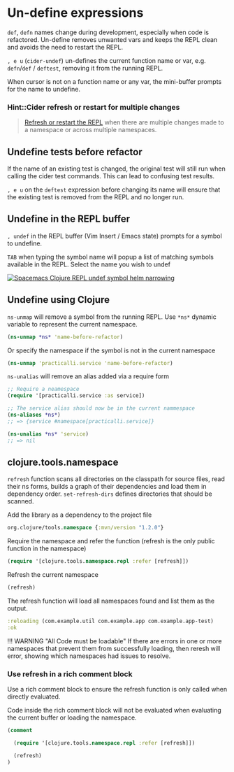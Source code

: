 # Un-define expressions

`def`, `defn` names change during development, especially when code is refactored.  Un-define removes unwanted vars and keeps the REPL clean and avoids the need to restart the REPL.

`, e u`  (`cider-undef`) un-defines the current function name or var, e.g. `defn`/`def` / `deftest`, removing it from the running REPL.

When cursor is not on a function name or any var, the mini-buffer prompts for the name to undefine.

### Hint::Cider refresh or restart for multiple changes
> [Refresh or restart the REPL](https://practical.li/spacemacs/clojure-repl/refresh-restart-repl.html) when there are multiple changes made to a namespace or across multiple namespaces.


## Undefine tests before refactor

If the name of an existing test is changed, the original test will still run when calling the cider test commands.  This can lead to confusing test results.

`, e u` on the `deftest` expression before changing its name will ensure that the existing test is removed from the REPL and no longer run.


## Undefine in the REPL buffer

`, undef` in the REPL buffer (Vim Insert / Emacs state) prompts for a symbol to undefine.

`TAB` when typing the symbol name will popup a list of matching symbols available in the REPL.  Select the name you wish to undef

[![Spacemacs Clojure REPL undef symbol helm narrowing](/spacemacs/images/spacemacs-clojure-repl-undef-symbol-helm-narrowing.png)](/spacemacs/images/spacemacs-clojure-repl-undef-symbol-helm-narrowing.png)


## Undefine using Clojure

`ns-unmap` will remove a symbol from the running REPL.  Use `*ns*` dynamic variable to represent the current namespace.

```clojure
(ns-unmap *ns* 'name-before-refactor)
```

Or specify the namespace if the symbol is not in the current namespace

```clojure
(ns-unmap 'practicalli.service 'name-before-refactor)
```

`ns-unalias` will remove an alias added via a require form

```clojure
;; Require a neamespace
(require '[practicalli.service :as service])

;; The service alias should now be in the current nammespace
(ns-aliases *ns*)
;; => {service #namespace[practicalli.service]}

(ns-unalias *ns* 'service)
;; => nil
```

## clojure.tools.namespace

`refresh` function scans all directories on the classpath for source files, read their ns forms, builds a graph of their dependencies and load them in dependency order. `set-refresh-dirs` defines directories that should be scanned.

Add the library as a dependency to the project file

```clojure
org.clojure/tools.namespace {:mvn/version "1.2.0"}
```

Require the namespace and refer the function (refresh is the only public function in the namespace)

```clojure
(require '[clojure.tools.namespace.repl :refer [refresh]])
```

Refresh the current namespace

```clojure
(refresh)
```

The refresh function will load all namespaces found and list them as the output.

```clojure
:reloading (com.example.util com.example.app com.example.app-test)
:ok
```

!!! WARNING "All Code must be loadable"
    If there are errors in one or more namespaces that prevent them from successfully loading, then reresh will error, showing which namespaces had issues to resolve.


### Use refresh in a rich comment block

Use a rich comment block to ensure the refresh function is only called when directly evaluated.

Code inside the rich comment block will not be evaluated when evaluating the current buffer or loading the namespace.

```clojure
(comment

  (require '[clojure.tools.namespace.repl :refer [refresh]])

  (refresh)
)
```

